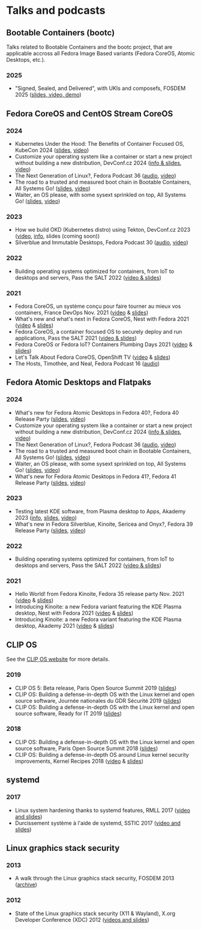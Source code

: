 # Talks and podcasts

## Bootable Containers (bootc)

Talks related to Bootable Containers and the bootc project, that are applicable
accross all Fedora Image Based variants (Fedora CoreOS, Atomic Desktops, etc.).

### 2025

- "Signed, Sealed, and Delivered", with UKIs and composefs, FOSDEM 2025 ([slides, video, demo][FOSDEM25])

## Fedora CoreOS and CentOS Stream CoreOS

### 2024

- Kubernetes Under the Hood: The Benefits of Container Focused OS, KubeCon 2024 ([slides][KC2024s], [video][KC2024v])
- Customize your operating system like a container or start a new project without building a new distribution, DevConf.cz 2024 ([info & slides][DevConfCZ2024i], [video][DevConfCZ2024v])
- The Next Generation of Linux?, Fedora Podcast 36 ([audio][FPC2024a], [video][FPC2024v])
- The road to a trusted and measured boot chain in Bootable Containers, All Systems Go! ([slides][ASG2024UKIs], [video][ASG2024UKIv])
- Waiter, an OS please, with some sysext sprinkled on top, All Systems Go! ([slides][ASG2024SYSs], [video][ASG2024SYSv])

### 2023

- How we build OKD (Kubernetes distro) using Tekton, DevConf.cz 2023 ([video][DCCZ2023v], [info][DCCZ2023i], slides (coming soon))
- Silverblue and Immutable Desktops, Fedora Podcast 30 ([audio][FPC2023a], [video][FPC2023v])

### 2022

- Building operating systems optimized for containers, from IoT to desktops and servers, Pass the SALT 2022 ([video & slides][PtS2022])

### 2021

- Fedora CoreOS, un système conçu pour faire tourner au mieux vos containers, France DevOps Nov. 2021 ([video][FDO2021v] & [slides][FDO2021s])
- What's new and what's next in Fedora CoreOS, Nest with Fedora 2021 ([video][NwFCOS2021v] & [slides][NwFCOS2021s])
- Fedora CoreOS, a container focused OS to securely deploy and run applications, Pass the SALT 2021 ([video & slides][PtS2021])
- Fedora CoreOS or Fedora IoT? Containers Plumbing Days 2021 ([video][CPD2021v] & [slides][CPD2021s])
- Let's Talk About Fedora CoreOS, OpenShift TV ([video][OSTVv] & [slides][OSTVs])
- The Hosts, Timothée, and Neal, Fedora Podcast 16 ([audio][FPC2021a])

## Fedora Atomic Desktops and Flatpaks

### 2024

- What's new for Fedora Atomic Desktops in Fedora 40?, Fedora 40 Release Party ([slides][F40RPs], [video][F40RPv])
- Customize your operating system like a container or start a new project without building a new distribution, DevConf.cz 2024 ([info & slides][DevConfCZ2024i], [video][DevConfCZ2024v])
- The Next Generation of Linux?, Fedora Podcast 36 ([audio][FPC2024a], [video][FPC2024v])
- The road to a trusted and measured boot chain in Bootable Containers, All Systems Go! ([slides][ASG2024UKIs], [video][ASG2024UKIv])
- Waiter, an OS please, with some sysext sprinkled on top, All Systems Go! ([slides][ASG2024SYSs], [video][ASG2024SYSv])
- What's new for Fedora Atomic Desktops in Fedora 41?, Fedora 41 Release Party ([slides][F41RPs], [video][F41RPv])

### 2023

- Testing latest KDE software, from Plasma desktop to Apps, Akademy 2023 ([info][Akademy2023i], [slides][Akademy2023s], [video][Akademy2023v])
- What's new in Fedora Silverblue, Kinoite, Sericea and Onyx?, Fedora 39 Release Party ([slides][F39RPs], [video][F39RPv])

### 2022

- Building operating systems optimized for containers, from IoT to desktops and servers, Pass the SALT 2022 ([video & slides][PtS2022])

### 2021

- Hello World! from Fedora Kinoite, Fedora 35 release party Nov. 2021 ([video][FKFRP2021v] & [slides][FKFRP2021s])
- Introducing Kinoite: a new Fedora variant featuring the KDE Plasma desktop, Nest with Fedora 2021 ([video][NwFK2021v] & [slides][NwFK2021s])
- Introducing Kinoite: a new Fedora variant featuring the KDE Plasma desktop, Akademy 2021 ([video][Akademy2021v] & [slides][Akademy2021s])

## CLIP OS

See the [CLIP OS website] for more details.

### 2019

- CLIP OS 5: Beta release, Paris Open Source Summit 2019 ([slides][POSS2019])
- CLIP OS: Building a defense-in-depth OS with the Linux kernel and open source software, Journée nationales du GDR Sécurité 2019 ([slides][GDR2019])
- CLIP OS: Building a defense-in-depth OS with the Linux kernel and open source software, Ready for IT 2019 ([slides][RFIT2019])

### 2018
- CLIP OS: Building a defense-in-depth OS with the Linux kernel and open source software, Paris Open Source Summit 2018 ([slides][POSS2018])
- CLIP OS: Building a defense-in-depth OS around Linux kernel security improvements, Kernel Recipes 2018 ([video][KR2018v] & [slides][KR2018s])

## systemd

### 2017

- Linux system hardening thanks to systemd features, RMLL 2017 ([video and slides][systemd])
- Durcissement système à l'aide de systemd, SSTIC 2017 ([video and slides][systemd])

## Linux graphics stack security

### 2013

- A walk through the Linux graphics stack security, FOSDEM 2013 ([archive][FOSDEM2013])

### 2012

- State of the Linux graphics stack security (X11 & Wayland), X.org Developer Conference (XDC) 2012 ([videos and slides][XDC2012])

[FOSDEM25]:https://fosdem.org/2025/schedule/event/fosdem-2025-5191--signed-sealed-and-delivered-with-ukis-and-composefs/

[ASG2024UKIs]: https://cfp.all-systems-go.io/all-systems-go-2024/talk/HVEZQQ/
[ASG2024UKIv]: https://media.ccc.de/v/all-systems-go-2024-309-the-road-to-a-trusted-and-measured-boot-chain-in-bootable-containers
[ASG2024SYSs]: https://cfp.all-systems-go.io/all-systems-go-2024/talk/HJLF3C/
[ASG2024SYSv]: https://media.ccc.de/v/all-systems-go-2024-313-waiter-an-os-please-with-some-sysext-sprinkled-on-top

[DevConfCZ2024i]: https://pretalx.com/devconf-cz-2024/talk/SKSFGA/
[DevConfCZ2024v]: https://www.youtube.com/watch?v=fDvE3hbmLUo&t=7

[FPC2024a]: https://fedoraproject.fireside.fm/36
[FPC2024v]: https://www.youtube.com/watch?v=zF7aTCoWoLQ

[KC2024s]: https://kccnceu2024.sched.com/event/1YePg/kubernetes-under-the-hood-the-benefits-of-container-focused-os-mathieu-tortuyaux-microsoft-timothee-ravier-red-hat
[KC2024v]: https://www.youtube.com/watch?v=Kp6FXsIpPBs

[DCCZ2023v]: https://www.youtube.com/live/FOJa_iAp7eU?feature=share&t=6956
[DCCZ2023i]: https://devconfcz2023.sched.com/event/1MYg4/how-we-build-okd-kubernetes-distro-using-tekton
[FPC2023a]: https://fedoraproject.fireside.fm/30
[FPC2023v]: https://www.youtube.com/watch?v=cHYyGVOae84

[F40RPs]: https://siosm.fedorapeople.org/2024%20Fedora%2040%20Release%20Party%20-%20What's%20new%20and%20what's%20next%20in%20Fedora%20Atomic%20Desktops.pdf
[F40RPv]: https://www.youtube.com/watch?v=yu5J2C1xqRs&t=66

[F41RPs]: https://siosm.fedorapeople.org/2024%20Fedora%2041%20Release%20Party%20-%20What's%20new%20and%20what's%20next%20in%20Fedora%20Atomic%20Desktops.pdf
[F41RPv]: https://www.youtube.com/watch?v=7HE30N0xKE4

[Akademy2023i]: https://conf.kde.org/event/5/contributions/138/
[Akademy2023s]: https://siosm.fedorapeople.org/Akademy%202023%20-%20Testing%20latest%20KDE%20software,%20from%20Plasma%20desktop%20to%20Apps.pdf
[Akademy2023v]: https://www.youtube.com/live/U8TvXA9BkPk?feature=share&t=20318

[F39RPs]: https://siosm.fedorapeople.org/2023%20Fedora%2039%20Release%20Party%20-%20What's%20new%20and%20what's%20next%20in%20Fedora%20Atomic%20Desktops.pdf
[F39RPv]: https://www.youtube.com/watch?v=6PdHsse_3hc

[PtS2022]: https://passthesalt.ubicast.tv/videos/building-operating-systems-optimized-for-containers-from-iot-to-desktops-and-servers/

[FDO2021v]: https://www.francedevops.fr/webinars/fedora-coreos-un-systeme-concu-pour-faire-tourner-au-mieux-vos-containers
[FDO2021s]: https://siosm.fedorapeople.org/Introduction%20%c3%a0%20Fedora%20CoreOS%20-%20DevOps%20France%20-%20Nov%202021.pdf
[NwFCOS2021v]: https://www.youtube.com/watch?v=MAHCZItlXBM
[NwFCOS2021s]: https://siosm.fedorapeople.org/What_s_new_and_what_s_next_in_Fedora_CoreOS_-_Nest_with_Fedora_2021.pdf
[PtS2021]: https://passthesalt.ubicast.tv/permalink/v1261ac040dde0dnl9vh/
[CPD2021v]: https://www.youtube.com/watch?v=janS7oRMudg
[CPD2021s]: https://siosm.fedorapeople.org/FCOS_and_IoT_Container_Plumbing_Days.pdf
[OSTVv]: https://www.youtube.com/watch?v=yT5BP_hnqRE
[OSTVs]: https://siosm.fedorapeople.org/FCOS_intro_slides_and_Matrix_demo.pdf
[FPC2021a]: https://fedoraproject.fireside.fm/16

[FKFRP2021v]: https://www.youtube.com/watch?v=bfIXB9aRZ8E
[FKFRP2021s]: https://siosm.fedorapeople.org/Hello%20World_%20from%20Fedora%20Kinoite%20-%20Fedora%2035%20Release%20Party%202021.pdf
[NwFK2021v]: https://www.youtube.com/watch?v=Xp0vRFEoXsU
[NwFK2021s]: https://siosm.fedorapeople.org/Introducing_Fedora_Kinoite_-_Akademy_2021.pdf
[Akademy2021v]: https://www.youtube.com/watch?v=tm4_ftbvGMg
[Akademy2021s]: https://siosm.fedorapeople.org/Introducing_Fedora_Kinoite_-_Akademy_2021.pdf

[CLIP OS website]: https://clip-os.org
[POSS2019]: slides/clipos_beta2019.pdf
[GDR2019]: slides/clipos_gdr2019.pdf
[RFIT2019]: slides/clipos_rfit2019.pdf
[POSS2018]: slides/clipos_poss2018.pdf
[KR2018v]: https://www.youtube.com/watch?v=PjRE0uBtkHU
[KR2018s]: slides/clipos_kr2018.pdf

[systemd]: https://tim.siosm.fr/blog/2018/09/02/linux-system-hardening-thanks-to-systemd/

[FOSDEM2013]: https://archive.fosdem.org/2013/schedule/event/drinext/
[XDC2012]: https://tim.siosm.fr/blog/2012/09/21/xdc-2012-xorg-security/
